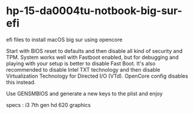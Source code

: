 # hp-15-da0004tu-notbook-big-sur-efi
efi files to install macOS big sur using opencore


Start with BIOS reset to defaults and then disable all kind of security and TPM. System works well with Fastboot enabled, but for debugging and playing with your setup is better to disable Fast Boot. It's also recommended to disable Intel TXT technology and then disable Virtualization Technology for Directed I/O (VTd). OpenCore config disables this instead.


Use GENSMBIOS and generate a new keys to the plist and enjoy

specs :
i3 7th gen
hd 620 graphics
